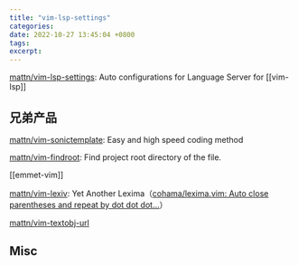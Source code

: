 ```yaml
---
title: "vim-lsp-settings"
categories: 
date: 2022-10-27 13:45:04 +0800
tags: 
excerpt: 
---
```



[mattn/vim-lsp-settings](https://github.com/mattn/vim-lsp-settings): Auto configurations for Language Server for [[vim-lsp]]


## 兄弟产品


[mattn/vim-sonictemplate](https://github.com/mattn/vim-sonictemplate): Easy and high speed coding method

[mattn/vim-findroot](https://github.com/mattn/vim-findroot): Find project root directory of the file.

[[emmet-vim]]

[mattn/vim-lexiv](https://github.com/mattn/vim-lexiv): Yet Another Lexima（[cohama/lexima.vim: Auto close parentheses and repeat by dot dot dot...](https://github.com/cohama/lexima.vim)）

[mattn/vim-textobj-url](https://github.com/mattn/vim-textobj-url)



## Misc






